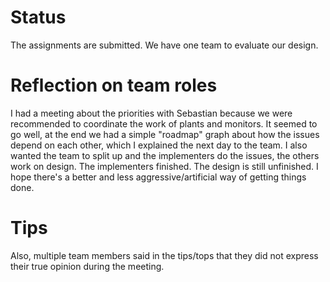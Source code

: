 # Status
The assignments are submitted.
We have one team to evaluate our design.

# Reflection on team roles
I had a meeting about the priorities with Sebastian because we were recommended to coordinate the work of plants and monitors.
It seemed to go well, at the end we had a simple "roadmap" graph about how the issues depend on each other, which I explained the next day to the team.
I also wanted the team to split up and the implementers do the issues, the others work on design. The implementers finished. The design is still unfinished. I hope there's a better and less aggressive/artificial way of getting things done.

# Tips
Also, multiple team members said in the tips/tops that they did not express their true opinion during the meeting. 